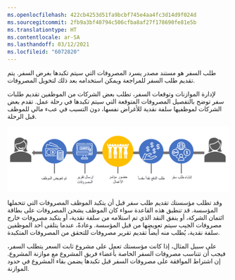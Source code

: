 ```yaml
---
ms.openlocfilehash: 422cb4253d51fa9bcbf745e4aa4fc3d14d9f024d
ms.sourcegitcommit: 2fb9a3bf40794c506cfba8af27f178690fe81e5b
ms.translationtype: HT
ms.contentlocale: ar-SA
ms.lasthandoff: 03/12/2021
ms.locfileid: "6072820"
---
```

طلب السفر هو مستند مصدر يسرد المصروفات التي سيتم تكبدها بغرض السفر. يتم تقديم طلب السفر للمراجعة ويمكن استخدامه بعد ذلك لتخويل المصروفات.

لإدارة الموازنات وتوقعات السفر، تطلب بعض الشركات من الموظفين تقديم طلبات سفر توضح بالتفصيل المصروفات المتوقعة التي سيتم تكبدها في رحلة عمل. تقدم بعض الشركات لموظفيها سلفة نقدية للأغراض نفسها، دون التسبب في عبء مالي للموظف قبل الرحلة.

![مخطط يوضح التدفق من إنشاء طلب سفر من خلال الموظف الذي يتم تعويضه.](../media/business-conference-c.png)

وقد تطلب مؤسستك تقديم طلب سفر قبل أن يتكبد الموظف المصروفات التي تتحملها المؤسسة. قد تنطبق هذه القاعدة سواء كان الموظف يشحن المصروفات على بطاقة ائتمان الشركة، أو ينفق النقد الذي تم استلامه من سلفة نقدية، أو يتكبد مصروفات خارج مصروفات الجيب سيتم تعويضها من قبل المؤسسة. وعادةً، عندما يتلقى أحد الموظفين سلفة نقدية، يُطلب منه أيضاً تقديم تقرير مصروفات للتحقق من المصروفات المتكبدة.

على سبيل المثال، إذا كانت مؤسستك تعمل على مشروع ثابت السعر يتطلب السفر، فيجب أن تتناسب مصروفات السفر الخاصة بأعضاء فريق المشروع مع موازنة المشروع. إن اشتراط الموافقة على مصروفات السفر قبل تكبدها يضمن بقاء المشروع في حدود الموازنة.
